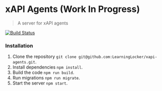 # xAPI Agents (Work In Progress)
> A server for xAPI agents

[![Build Status](https://travis-ci.org/LearningLocker/xapi-agents.svg?branch=master)](https://travis-ci.org/LearningLocker/xapi-agents)

### Installation
1. Clone the repository `git clone git@github.com:LearningLocker/xapi-agents.git`.
1. Install dependencies `npm install`.
1. Build the code `npm run build`.
1. Run migrations `npm run migrate`.
1. Start the server `npm start`.
